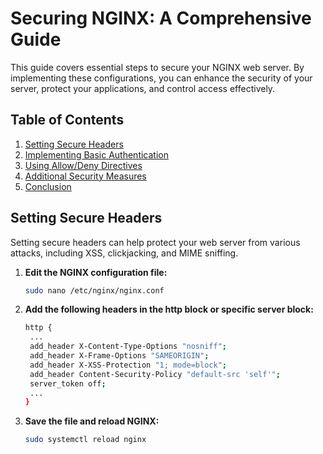 # Securing NGINX: A Comprehensive Guide

This guide covers essential steps to secure your NGINX web server. By implementing these configurations, you can enhance the security of your server, protect your applications, and control access effectively.

## Table of Contents

1. [Setting Secure Headers](#setting-secure-headers)
2. [Implementing Basic Authentication](#implementing-basic-authentication)
3. [Using Allow/Deny Directives](#using-allowdeny-directives)
4. [Additional Security Measures](#additional-security-measures)
5. [Conclusion](#conclusion)

## Setting Secure Headers

Setting secure headers can help protect your web server from various attacks, including XSS, clickjacking, and MIME sniffing.

1. **Edit the NGINX configuration file:**
   ```bash
   sudo nano /etc/nginx/nginx.conf
   ```
2. **Add the following headers in the http block or specific server block:**
   ```bash
   http {
    ...
    add_header X-Content-Type-Options "nosniff";
    add_header X-Frame-Options "SAMEORIGIN";
    add_header X-XSS-Protection "1; mode=block";
    add_header Content-Security-Policy "default-src 'self'";
    server_token off;
    ...
   }
   ```
3. **Save the file and reload NGINX:**
   ```bash
   sudo systemctl reload nginx
   ```
